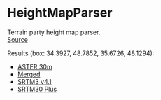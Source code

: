 # HeightMapParser
Terrain party height map parser.<br/>
[Source](http://terrain.party/)

Results (box: 34.3927, 48.7852, 35.6726, 48.1294):
- [ASTER 30m]()
- [Merged]()
- [SRTM3 v4.1]()
- [SRTM30 Plus]()
